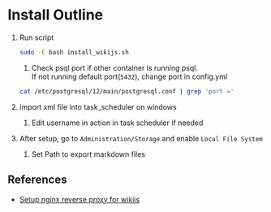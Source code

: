 # Install Outline

1. Run script

   ```bash
   sudo -E bash install_wikijs.sh
   ```

   1. Check psql port if other container is running psql.  
      If not running default port(`5432`), change port in config.yml

   ```bash
   cat /etc/postgresql/12/main/postgresql.conf | grep 'port ='
   ```

2. import xml file into task_scheduler on windows
   1. Edit username in action in task scheduler if needed
3. After setup, go to `Administration/Storage` and enable `Local File System`
   1. Set Path to export markdown files

## References

- [Setup nginx reverse proxy for wikijs](https://docs-legacy.requarks.io/wiki/admin-guide/setup-nginx)
